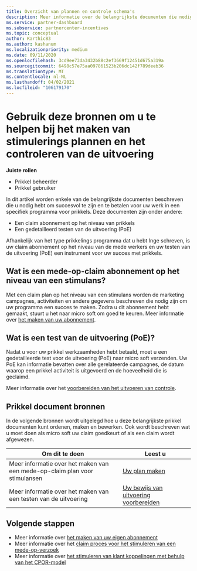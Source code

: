 ```yaml
---
title: Overzicht van plannen en controle schema's
description: Meer informatie over de belangrijkste documenten die nodig zijn voor stimulansen, waaronder een claim abonnement op het niveau van een mede-op-verzoek en een gedetailleerde test voor de uitvoering (PoE).
ms.service: partner-dashboard
ms.subservice: partnercenter-incentives
ms.topic: conceptual
author: Karthic83
ms.author: kashanum
ms.localizationpriority: medium
ms.date: 09/11/2020
ms.openlocfilehash: 3cd9ee73da3432b88c2ef3669f12451d675a319a
ms.sourcegitcommit: 6498c57e75aa097861523b206dc142f789deeb36
ms.translationtype: MT
ms.contentlocale: nl-NL
ms.lasthandoff: 04/02/2021
ms.locfileid: "106179170"
---
```

# <a name="use-these-resources-to-help-you-create-incentives-plans-and-proofs-of-execution"></a>Gebruik deze bronnen om u te helpen bij het maken van stimulerings plannen en het controleren van de uitvoering

**Juiste rollen**

- Prikkel beheerder
- Prikkel gebruiker

In dit artikel worden enkele van de belangrijkste documenten beschreven die u nodig hebt om succesvol te zijn en te betalen voor uw werk in een specifiek programma voor prikkels. Deze documenten zijn onder andere:

- Een claim abonnement op het niveau van prikkels
- Een gedetailleerd testen van de uitvoering (PoE)

Afhankelijk van het type prikkelings programma dat u hebt Inge schreven, is uw claim abonnement op het niveau van de mede werkers en uw testen van de uitvoering (PoE) een instrument voor uw succes met prikkels.

## <a name="what-is-an-incentives-co-op-claims-plan"></a>Wat is een mede-op-claim abonnement op het niveau van een stimulans?

Met een claim plan op het niveau van een stimulans worden de marketing campagnes, activiteiten en andere gegevens beschreven die nodig zijn om uw programma een succes te maken. Zodra u dit abonnement hebt gemaakt, stuurt u het naar micro soft om goed te keuren. Meer informatie over [het maken van uw abonnement](incentives-create-your-plan.md).

## <a name="what-is-a-proof-of-execution-poe"></a>Wat is een test van de uitvoering (PoE)?

Nadat u voor uw prikkel werkzaamheden hebt betaald, moet u een gedetailleerde test voor de uitvoering (PoE) naar micro soft verzenden. Uw PoE kan informatie bevatten over alle gerelateerde campagnes, de datum waarop een prikkel activiteit is uitgevoerd en de hoeveelheid die is geclaimd. 

Meer informatie over het [voorbereiden van het uitvoeren van controle](incentives-prepare-your-proof-of-execution.md).

## <a name="incentives-document-resources"></a>Prikkel document bronnen

In de volgende bronnen wordt uitgelegd hoe u deze belangrijkste prikkel documenten kunt ordenen, maken en bewerken. Ook wordt beschreven wat u moet doen als micro soft uw claim goedkeurt of als een claim wordt afgewezen.

|  **Om dit te doen**  |  **Leest u**  |
|--------------|-----------|
| Meer informatie over het maken van een mede-op-claim plan voor stimulansen | [Uw plan maken](incentives-create-your-plan.md)  |
Meer informatie over het maken van een testen van de uitvoering | [Uw bewijs van uitvoering voorbereiden](incentives-prepare-your-proof-of-execution.md)  |

## <a name="next-steps"></a>Volgende stappen

- Meer informatie over [het maken van uw eigen abonnement](incentives-create-your-plan.md)
- Meer informatie over het [claim proces voor het stimuleren van een mede-op-verzoek](claims-overview.md)
- Meer informatie over [het stimuleren van klant koppelingen met behulp van het CPOR-model](submit-osa-claim.md)